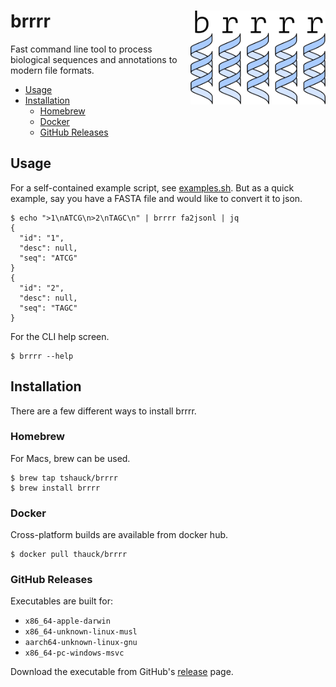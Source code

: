 # brrrr <a href='https://github.com/tshauck/brrrr'><img src='brrrr/docs/brrrr-logo.png' align="right" height="150" /></a>

Fast command line tool to process biological sequences and annotations to modern
file formats.

- [Usage](#usage)
- [Installation](#installation)
  - [Homebrew](#homebrew)
  - [Docker](#docker)
  - [GitHub Releases](#github-releases)

## Usage

For a self-contained example script, see [examples.sh]. But as a quick example,
say you have a FASTA file and would like to convert it to json.

```console
$ echo ">1\nATCG\n>2\nTAGC\n" | brrrr fa2jsonl | jq
{
  "id": "1",
  "desc": null,
  "seq": "ATCG"
}
{
  "id": "2",
  "desc": null,
  "seq": "TAGC"
}
```

For the CLI help screen.

```console
$ brrrr --help
```

## Installation

There are a few different ways to install brrrr.

### Homebrew

For Macs, brew can be used.

```console
$ brew tap tshauck/brrrr
$ brew install brrrr
```

### Docker

Cross-platform builds are available from docker hub.

```console
$ docker pull thauck/brrrr
```

### GitHub Releases

Executables are built for:

- `x86_64-apple-darwin`
- `x86_64-unknown-linux-musl`
- `aarch64-unknown-linux-gnu`
- `x86_64-pc-windows-msvc`

Download the executable from GitHub's
[release](https://github.com/tshauck/brrrr/releases) page.

[examples.sh]: https://github.com/tshauck/brrrr/blob/master/examples.sh
